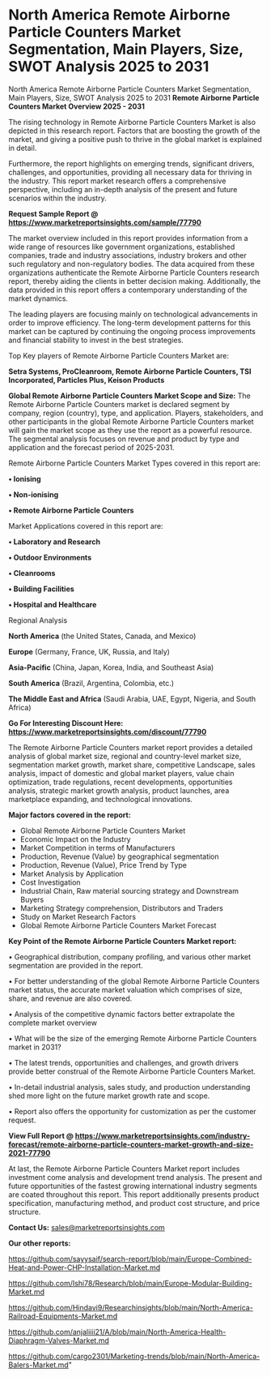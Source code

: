 # North America Remote Airborne Particle Counters Market Segmentation, Main Players, Size, SWOT Analysis 2025 to 2031
North America Remote Airborne Particle Counters Market Segmentation, Main Players, Size, SWOT Analysis 2025 to 2031
<Strong> Remote Airborne Particle Counters Market Overview 2025 - 2031</strong>

The rising technology in Remote Airborne Particle Counters Market is also depicted in this research report. Factors that are boosting the growth of the market, and giving a positive push to thrive in the global market is explained in detail.

Furthermore, the report highlights on emerging trends, significant drivers, challenges, and opportunities, providing all necessary data for thriving in the industry. This report market research offers a comprehensive perspective, including an in-depth analysis of the present and future scenarios within the industry.

<strong>Request Sample Report @ <a href=https://www.marketreportsinsights.com/sample/77790>https://www.marketreportsinsights.com/sample/77790</a></strong>

The market overview included in this report provides information from a wide range of resources like government organizations, established companies, trade and industry associations, industry brokers and other such regulatory and non-regulatory bodies. The data acquired from these organizations authenticate the Remote Airborne Particle Counters research report, thereby aiding the clients in better decision making. Additionally, the data provided in this report offers a contemporary understanding of the market dynamics.

The leading players are focusing mainly on technological advancements in order to improve efficiency. The long-term development patterns for this market can be captured by continuing the ongoing process improvements and financial stability to invest in the best strategies.

Top Key players of Remote Airborne Particle Counters Market are:

<strong>Setra Systems, ProCleanroom, Remote Airborne Particle Counters, TSI Incorporated, Particles Plus, Keison Products</strong>

<strong><b>Global Remote Airborne Particle Counters Market Scope and Size:</b></strong>
The Remote Airborne Particle Counters market is declared segment by company, region (country), type, and application. Players, stakeholders, and other participants in the global Remote Airborne Particle Counters market will gain the market scope as they use the report as a powerful resource. The segmental analysis focuses on revenue and product by type and application and the forecast period of 2025-2031.

Remote Airborne Particle Counters Market Types covered in this report are:

<strong>• Ionising

• Non-ionising

• Remote Airborne Particle Counters</strong>

Market Applications covered in this report are:

<strong>• Laboratory and Research

• Outdoor Environments

• Cleanrooms

• Building Facilities

• Hospital and Healthcare</strong> 

Regional Analysis

<strong>North America</strong> (the United States, Canada, and Mexico)

<strong>Europe</strong> (Germany, France, UK, Russia, and Italy)

<strong>Asia-Pacific</strong> (China, Japan, Korea, India, and Southeast Asia)

<strong>South America</strong> (Brazil, Argentina, Colombia, etc.)

<strong>The Middle East and Africa</strong> (Saudi Arabia, UAE, Egypt, Nigeria, and South Africa)

<strong>Go For Interesting Discount Here: <a href=https://www.marketreportsinsights.com/discount/77790>https://www.marketreportsinsights.com/discount/77790</a></strong>

The Remote Airborne Particle Counters market report provides a detailed analysis of global market size, regional and country-level market size, segmentation market growth, market share, competitive Landscape, sales analysis, impact of domestic and global market players, value chain optimization, trade regulations, recent developments, opportunities analysis, strategic market growth analysis, product launches, area marketplace expanding, and technological innovations.

<strong><b>Major factors covered in the report:</b></strong>
<ul>
  <li>Global Remote Airborne Particle Counters Market </li>
  <li>Economic Impact on the Industry</li>
  <li>Market Competition in terms of Manufacturers</li>
  <li>Production, Revenue (Value) by geographical segmentation</li>
  <li>Production, Revenue (Value), Price Trend by Type</li>
  <li>Market Analysis by Application</li>
  <li>Cost Investigation</li>
  <li>Industrial Chain, Raw material sourcing strategy and Downstream Buyers</li>
  <li>Marketing Strategy comprehension, Distributors and Traders</li>
  <li>Study on Market Research Factors</li>
  <li>Global Remote Airborne Particle Counters Market Forecast</li>
</ul>

<strong><b>Key Point of the Remote Airborne Particle Counters Market report:</b></strong>

• Geographical distribution, company profiling, and various other market segmentation are provided in the report.

• For better understanding of the global Remote Airborne Particle Counters market status, the accurate market valuation which comprises of size, share, and revenue are also covered.

• Analysis of the competitive dynamic factors better extrapolate the complete market overview

• What will be the size of the emerging Remote Airborne Particle Counters market in 2031?

• The latest trends, opportunities and challenges, and growth drivers provide better construal of the Remote Airborne Particle Counters Market.

• In-detail industrial analysis, sales study, and production understanding shed more light on the future market growth rate and scope.

• Report also offers the opportunity for customization as per the customer request.

<strong><b>View Full Report @ <a href=https://www.marketreportsinsights.com/industry-forecast/remote-airborne-particle-counters-market-growth-and-size-2021-77790>https://www.marketreportsinsights.com/industry-forecast/remote-airborne-particle-counters-market-growth-and-size-2021-77790</a></b></strong>


At last, the Remote Airborne Particle Counters Market report includes investment come analysis and development trend analysis. The present and future opportunities of the fastest growing international industry segments are coated throughout this report. This report additionally presents product specification, manufacturing method, and product cost structure, and price structure.

<strong>Contact Us:</strong>
sales@marketreportsinsights.com

<strong>Our other reports:</strong>

<a href=https://github.com/sayysaif/search-report/blob/main/Europe-Combined-Heat-and-Power-CHP-Installation-Market.md>https://github.com/sayysaif/search-report/blob/main/Europe-Combined-Heat-and-Power-CHP-Installation-Market.md</a>

<a href=https://github.com/Ishi78/Research/blob/main/Europe-Modular-Building-Market.md>https://github.com/Ishi78/Research/blob/main/Europe-Modular-Building-Market.md</a>

<a href=https://github.com/Hindavi9/Researchinsights/blob/main/North-America-Railroad-Equipments-Market.md>https://github.com/Hindavi9/Researchinsights/blob/main/North-America-Railroad-Equipments-Market.md</a>

<a href=https://github.com/anjaliiii21/A/blob/main/North-America-Health-Diaphragm-Valves-Market.md>https://github.com/anjaliiii21/A/blob/main/North-America-Health-Diaphragm-Valves-Market.md</a>

<a href=https://github.com/cargo2301/Marketing-trends/blob/main/North-America-Balers-Market.md>https://github.com/cargo2301/Marketing-trends/blob/main/North-America-Balers-Market.md</a>"
